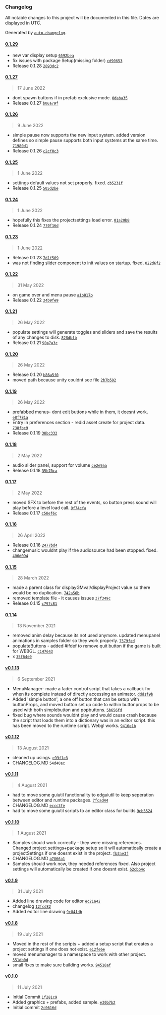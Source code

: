 ### Changelog

All notable changes to this project will be documented in this file. Dates are displayed in UTC.

Generated by [`auto-changelog`](https://github.com/CookPete/auto-changelog).

#### [0.1.29](https://github.com/ChrisAshtear/EUIbase/compare/0.1.27...0.1.29)

- new var display setup [`6592bea`](https://github.com/ChrisAshtear/EUIbase/commit/6592bea706015b56c174628508c313deb755c6eb)
- fix issues with package Setup(missing folder) [`cd90653`](https://github.com/ChrisAshtear/EUIbase/commit/cd906531afd91966b8e43aeee8ceee59cad3c5c1)
- Release 0.1.28 [`2093dc2`](https://github.com/ChrisAshtear/EUIbase/commit/2093dc2a9c6a1f3cfe2d76a30f7d8157695c663f)

#### [0.1.27](https://github.com/ChrisAshtear/EUIbase/compare/0.1.26...0.1.27)

> 17 June 2022

- dont spawn buttons if in prefab exclusive mode. [`0daba35`](https://github.com/ChrisAshtear/EUIbase/commit/0daba35b4f11f4e91dd0f750b8265193924bf210)
- Release 0.1.27 [`b06a79f`](https://github.com/ChrisAshtear/EUIbase/commit/b06a79f822a20020c3b72497edef83f656975063)

#### [0.1.26](https://github.com/ChrisAshtear/EUIbase/compare/0.1.25...0.1.26)

> 9 June 2022

- simple pause now supports the new input system. added version defines so simple pause supports both input systems at the same time. [`71980d1`](https://github.com/ChrisAshtear/EUIbase/commit/71980d11b8f51e88b07b1512fe848be48c9f54da)
- Release 0.1.26 [`c2cf0c3`](https://github.com/ChrisAshtear/EUIbase/commit/c2cf0c3477738baad9d7dd012b33edf628c71966)

#### [0.1.25](https://github.com/ChrisAshtear/EUIbase/compare/0.1.24...0.1.25)

> 1 June 2022

- settings default values not set properly. fixed. [`cb5231f`](https://github.com/ChrisAshtear/EUIbase/commit/cb5231ff3aa2f64b63c9b5b8b88d066312064b94)
- Release 0.1.25 [`505d2be`](https://github.com/ChrisAshtear/EUIbase/commit/505d2befee4eedd98f47ee86fe5913f8a5f091c0)

#### [0.1.24](https://github.com/ChrisAshtear/EUIbase/compare/0.1.23...0.1.24)

> 1 June 2022

- hopefully this fixes the projectsettings load error. [`01a20b8`](https://github.com/ChrisAshtear/EUIbase/commit/01a20b8a1dd319a3df819676c9621aa2e8d532a8)
- Release 0.1.24 [`770f16d`](https://github.com/ChrisAshtear/EUIbase/commit/770f16d84349b943b84d45707b8b144351517bc9)

#### [0.1.23](https://github.com/ChrisAshtear/EUIbase/compare/0.1.22...0.1.23)

> 1 June 2022

- Release 0.1.23 [`7d1f509`](https://github.com/ChrisAshtear/EUIbase/commit/7d1f509f5948f8345f9c1e521b2c61ff620bf292)
- was not finding slider component to init values on startup. fixed. [`022d6f2`](https://github.com/ChrisAshtear/EUIbase/commit/022d6f20eea6848ba04e0124897bc7bfcd56f469)

#### [0.1.22](https://github.com/ChrisAshtear/EUIbase/compare/0.1.21...0.1.22)

> 31 May 2022

- on game over and menu pause [`a1b817b`](https://github.com/ChrisAshtear/EUIbase/commit/a1b817b336f27e7a02748306cbc91688cbe4d63b)
- Release 0.1.22 [`34b9fe9`](https://github.com/ChrisAshtear/EUIbase/commit/34b9fe9a1c5d4ce02558c5e43d623e058b2c5873)

#### [0.1.21](https://github.com/ChrisAshtear/EUIbase/compare/0.1.20...0.1.21)

> 26 May 2022

- populate settings will generate toggles and sliders and save the results of any changes to disk. [`828dbfb`](https://github.com/ChrisAshtear/EUIbase/commit/828dbfb813b22a888c0fefd79eab30e4399977c5)
- Release 0.1.21 [`90a7a3c`](https://github.com/ChrisAshtear/EUIbase/commit/90a7a3c2447254a5f2180ef0e14bc24e4292082f)

#### [0.1.20](https://github.com/ChrisAshtear/EUIbase/compare/0.1.19...0.1.20)

> 26 May 2022

- Release 0.1.20 [`b86a5f0`](https://github.com/ChrisAshtear/EUIbase/commit/b86a5f093b364e19d4ca31d449dd874051f6463a)
- moved path because unity couldnt see file [`2b7b502`](https://github.com/ChrisAshtear/EUIbase/commit/2b7b50227a4334d51872d4043c918b762333ed2b)

#### [0.1.19](https://github.com/ChrisAshtear/EUIbase/compare/0.1.18...0.1.19)

> 26 May 2022

- prefabbed menus- dont edit buttons while in them, it doesnt work. [`e8f781a`](https://github.com/ChrisAshtear/EUIbase/commit/e8f781acb1a57cafccdb1324dd5598286aacb450)
- Entry in preferences section - redid asset create for project data. [`738fbc9`](https://github.com/ChrisAshtear/EUIbase/commit/738fbc9a168c8e64e8350be3d4eecd7079c2b6bb)
- Release 0.1.19 [`38bc332`](https://github.com/ChrisAshtear/EUIbase/commit/38bc3323336b627992ba4b5cd7fbb63d767a750c)

#### [0.1.18](https://github.com/ChrisAshtear/EUIbase/compare/0.1.17...0.1.18)

> 2 May 2022

- audio slider panel, support for volume [`ce2e9aa`](https://github.com/ChrisAshtear/EUIbase/commit/ce2e9aa83f535900e729f59b4e5ec03067001cf6)
- Release 0.1.18 [`35b70ca`](https://github.com/ChrisAshtear/EUIbase/commit/35b70cacf52531554864a63987df67c5df75ecba)

#### [0.1.17](https://github.com/ChrisAshtear/EUIbase/compare/0.1.16...0.1.17)

> 2 May 2022

- moved SFX to before the rest of the events, so button press sound will play before a level load call. [`0f74cfa`](https://github.com/ChrisAshtear/EUIbase/commit/0f74cfa12424dd9c9c93152a4807f80a3ebbeaeb)
- Release 0.1.17 [`c58ef6c`](https://github.com/ChrisAshtear/EUIbase/commit/c58ef6c421415e7d7497c93a47f823c0a15bd357)

#### [0.1.16](https://github.com/ChrisAshtear/EUIbase/compare/0.1.15...0.1.16)

> 26 April 2022

- Release 0.1.16 [`2477bd4`](https://github.com/ChrisAshtear/EUIbase/commit/2477bd402aa1786f75928bd67f880597d4694466)
- changemusic wouldnt play if the audiosource had been stopped. fixed. [`406d094`](https://github.com/ChrisAshtear/EUIbase/commit/406d094bf72663f6c7f180bc640c7b5c4e975c84)

#### [0.1.15](https://github.com/ChrisAshtear/EUIbase/compare/0.1.14...0.1.15)

> 28 March 2022

- made a parent class for displayGMval/displayProject value so there would be no duplication. [`742a56b`](https://github.com/ChrisAshtear/EUIbase/commit/742a56b519bf67cef81c5a02fd187d364e3c8d56)
- removed template file - it causes issues [`37f349c`](https://github.com/ChrisAshtear/EUIbase/commit/37f349cfda5209fa614cb53cd2fafa035453bf8d)
- Release 0.1.15 [`c797c81`](https://github.com/ChrisAshtear/EUIbase/commit/c797c81a7a54198a085e5a8df2ac083adf611a59)

#### [0.1.14](https://github.com/ChrisAshtear/EUIbase/compare/v0.1.13...0.1.14)

> 13 November 2021

- removed anim delay because its not used anymore. updated menupanel animations in samples folder so they work properly. [`7579fed`](https://github.com/ChrisAshtear/EUIbase/commit/7579fed9c58a682e5d19ac8ba841c622b0bc84d9)
- populateButtons - added #ifdef to remove quit button if the game is built for WEBGL. [`c147643`](https://github.com/ChrisAshtear/EUIbase/commit/c147643930d34eef58bdde24a9edd136fd2c7ec3)
- x [`35f64e0`](https://github.com/ChrisAshtear/EUIbase/commit/35f64e0ca18af101cc30b714456a596a89cdc5a6)

#### [v0.1.13](https://github.com/ChrisAshtear/EUIbase/compare/v0.1.12...v0.1.13)

> 6 September 2021

- MenuManager- made a fader control script that takes a callback for when its complete instead of directly accessing an animator. [`ddd1f9b`](https://github.com/ChrisAshtear/EUIbase/commit/ddd1f9bfa9c48d4a3b7378767d8d03e7eb6f3712)
- Added 'simple button', a one off button that can be setup with buttonProps, and moved button set up code to within buttonprops to be used with both simplebutton and popbuttons. [`5b656fd`](https://github.com/ChrisAshtear/EUIbase/commit/5b656fd684c671abf501ff3b305722e910b0bcf5)
- fixed bug where sounds wouldnt play and would cause crash because the script that loads them into a dictionary was in an editor script. this has been moved to the runtime script. Webgl works. [`9416e1b`](https://github.com/ChrisAshtear/EUIbase/commit/9416e1b411469642a3007707e95a34f4ba36dc86)

#### [v0.1.12](https://github.com/ChrisAshtear/EUIbase/compare/v0.1.11...v0.1.12)

> 13 August 2021

- cleaned up usings. [`e99f1e8`](https://github.com/ChrisAshtear/EUIbase/commit/e99f1e84876a580ab45c7ff7eb829ef420adec6b)
- CHANGELOG.MD [`54d40ac`](https://github.com/ChrisAshtear/EUIbase/commit/54d40acf7c995c3a47eb300882a5aecf48f434f0)

#### [v0.1.11](https://github.com/ChrisAshtear/EUIbase/compare/v0.1.10...v0.1.11)

> 4 August 2021

- had to move some guiutil functionality to edguiutil to keep seperation between editor and runtime packages. [`7fcad44`](https://github.com/ChrisAshtear/EUIbase/commit/7fcad444347202966f0f7682a1fbaa5b2b7ee9df)
- CHANGELOG.MD [`eccc3fe`](https://github.com/ChrisAshtear/EUIbase/commit/eccc3fe143b992fbc4ad97c52e52b83be2f81edb)
- had to move some guiutil scripts to an editor class for builds [`9cb5524`](https://github.com/ChrisAshtear/EUIbase/commit/9cb5524af7fb5a228d9086a5d2d8d05e334bf54f)

#### [v0.1.10](https://github.com/ChrisAshtear/EUIbase/compare/v0.1.9...v0.1.10)

> 1 August 2021

- Samples should work correctly - they were missing references. Changed project settings+package setup so it will automatically create a projectSettings if one doesnt exist in the project. [`fb2ae3f`](https://github.com/ChrisAshtear/EUIbase/commit/fb2ae3fd85a5e875cc76bcf748140ccfa1968d26)
- CHANGELOG.MD [`a7866a1`](https://github.com/ChrisAshtear/EUIbase/commit/a7866a14ac874472ee890572cd227bb4ee6082b4)
- Samples should work now, they needed references fixed. Also project settings will automatically be created if one doesnt exist. [`62cbb4c`](https://github.com/ChrisAshtear/EUIbase/commit/62cbb4c7fde8a0c47b91616df08e7d1ed70abf1b)

#### [v0.1.9](https://github.com/ChrisAshtear/EUIbase/compare/v0.1.8...v0.1.9)

> 31 July 2021

- Added line drawing code for editor [`ec21a42`](https://github.com/ChrisAshtear/EUIbase/commit/ec21a428206a329c9b96b1327a9794a0b659cf33)
- changelog [`12fcd82`](https://github.com/ChrisAshtear/EUIbase/commit/12fcd82be86266f8da2d5bc08d864bbf98b2d399)
- Added editor line drawing [`9c841db`](https://github.com/ChrisAshtear/EUIbase/commit/9c841db3c7a46ac994c2ed3c86a04252454ee8f7)

#### [v0.1.8](https://github.com/ChrisAshtear/EUIbase/compare/v0.1.0...v0.1.8)

> 19 July 2021

- Moved in the rest of the scripts + added a setup script that creates a project settings if one does not exist. [`e12fe6e`](https://github.com/ChrisAshtear/EUIbase/commit/e12fe6edd941b18a334de2ccf9fb24b02ccb04ce)
- moved menumanager to a namespace to work with other project. [`551db0d`](https://github.com/ChrisAshtear/EUIbase/commit/551db0d0a2b1dee5e4ab1808e0258ba598338b92)
- small fixes to make sure building works. [`94518af`](https://github.com/ChrisAshtear/EUIbase/commit/94518afb41d43c4d1637c7f819972562283b566b)

#### v0.1.0

> 11 July 2021

- Initial Commit [`1f281c9`](https://github.com/ChrisAshtear/EUIbase/commit/1f281c910e1e905e2de698069c17af245a254be3)
- Added graphics + prefabs, added sample. [`e30b7b2`](https://github.com/ChrisAshtear/EUIbase/commit/e30b7b2ba349333a287c3bbdc33a710ca1b0a487)
- Initial commit [`2c0616d`](https://github.com/ChrisAshtear/EUIbase/commit/2c0616dccc2dbcae27f342017dd9069dc36311f6)

